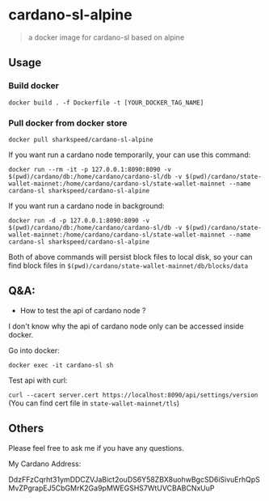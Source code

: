 # cardano-sl-alpine

> a docker image for cardano-sl based on alpine

## Usage

### Build docker

`docker build . -f Dockerfile -t [YOUR_DOCKER_TAG_NAME]`

### Pull docker from docker store

`docker pull sharkspeed/cardano-sl-alpine`

If you want run a cardano node temporarily, your can use this command: 

`docker run --rm -it -p 127.0.0.1:8090:8090 -v $(pwd)/cardano/db:/home/cardano/cardano-sl/db -v $(pwd)/cardano/state-wallet-mainnet:/home/cardano/cardano-sl/state-wallet-mainnet --name cardano-sl sharkspeed/cardano-sl-alpine`

If you want run a cardano node in background:

`docker run -d -p 127.0.0.1:8090:8090 -v $(pwd)/cardano/db:/home/cardano/cardano-sl/db -v $(pwd)/cardano/state-wallet-mainnet:/home/cardano/cardano-sl/state-wallet-mainnet --name cardano-sl sharkspeed/cardano-sl-alpine`

Both of above commands will persist block files to local disk, so your can find block files in `$(pwd)/cardano/state-wallet-mainnet/db/blocks/data`

## Q&A:

- How to test the api of cardano node ?

I don't know why the api of cardano node only can be accessed inside docker.

Go into docker:

`docker exec -it cardano-sl sh`

Test api with curl:

`curl --cacert server.cert https://localhost:8090/api/settings/version` (You can find cert file in `state-wallet-mainnet/tls`)

## Others

Please feel free to ask me if you have any questions.

My Cardano Address:

DdzFFzCqrht31ymDDCZVJaBict2ouDS6Y58ZBX8uohwBgcSD6iSivuErhQpSMvZPgrapEJ5CbGMrK2Ga9pMWEGSHS7WtUVCBABCNxUuP
